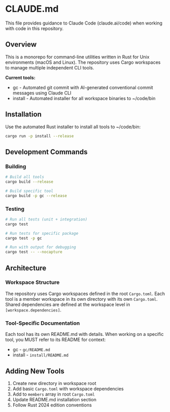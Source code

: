 # CLAUDE.md

This file provides guidance to Claude Code (claude.ai/code) when working with code in this repository.

## Overview

This is a monorepo for command-line utilities written in Rust for Unix environments (macOS and Linux). The repository uses Cargo workspaces to manage multiple independent CLI tools.

**Current tools:**
- gc - Automated git commit with AI-generated conventional commit messages using Claude CLI
- install - Automated installer for all workspace binaries to ~/code/bin

## Installation

Use the automated Rust installer to install all tools to ~/code/bin:

```bash
cargo run -p install --release
```

## Development Commands

### Building
```bash
# Build all tools
cargo build --release

# Build specific tool
cargo build -p gc --release
```

### Testing
```bash
# Run all tests (unit + integration)
cargo test

# Run tests for specific package
cargo test -p gc

# Run with output for debugging
cargo test -- --nocapture
```

## Architecture

### Workspace Structure

The repository uses Cargo workspaces defined in the root `Cargo.toml`.
Each tool is a member workspace in its own directory with its own `Cargo.toml`.
Shared dependencies are defined at the workspace level in `[workspace.dependencies]`.

### Tool-Specific Documentation

Each tool has its own README.md with details.
When working on a specific tool, you MUST refer to its README for context:

- gc - `gc/README.md`
- install - `install/README.md`

## Adding New Tools

1. Create new directory in workspace root
2. Add basic `Cargo.toml` with workspace dependencies
3. Add to `members` array in root `Cargo.toml`
4. Update README.md installation section
5. Follow Rust 2024 edition conventions
